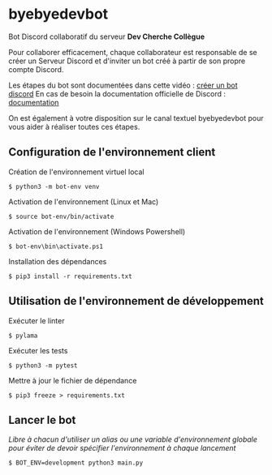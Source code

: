# byebyedevbot

Bot Discord collaboratif du serveur **Dev Cherche Collègue**

Pour collaborer efficacement, chaque collaborateur est responsable de se créer un Serveur Discord et d'inviter un bot créé à partir de son propre compte Discord.

Les étapes du bot sont documentées dans cette vidéo : [créer un bot discord](https://www.youtube.com/watch?v=AeCytN_eQII)
En cas de besoin la documentation officielle de Discord : [documentation](https://discord.com/developers/docs/intro)

On est également à votre disposition sur le canal textuel byebyedevbot pour vous aider à réaliser toutes ces étapes.

## Configuration de l'environnement client

Création de l'environnement virtuel local

```
$ python3 -m bot-env venv
```

Activation de l'environnement (Linux et Mac)

```
$ source bot-env/bin/activate
```

Activation de l'environnement (Windows Powershell)

```
$ bot-env\bin\activate.ps1
```

Installation des dépendances

```
$ pip3 install -r requirements.txt
```

## Utilisation de l'environnement de développement

Exécuter le linter

```
$ pylama
```

Exécuter les tests

```
$ python3 -m pytest
```

Mettre à jour le fichier de dépendance

```
$ pip3 freeze > requirements.txt
```

## Lancer le bot

_Libre à chacun d'utiliser un alias ou une variable d'environnement globale pour éviter de devoir spécifier l'environnement à chaque lancement_

```
$ BOT_ENV=development python3 main.py
```
